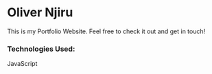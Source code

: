 # Oliver Njiru
This is my Portfolio Website. Feel free to check it out and get in touch!

<h3>Technologies Used: </h3>
<p>JavaScript</p>


